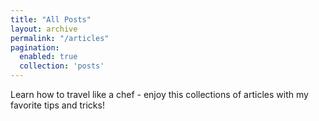 ```yaml
---
title: "All Posts"
layout: archive
permalink: "/articles"
pagination:
  enabled: true
  collection: 'posts'
---
```


Learn how to travel like a chef - enjoy this collections of articles with my favorite tips and tricks!